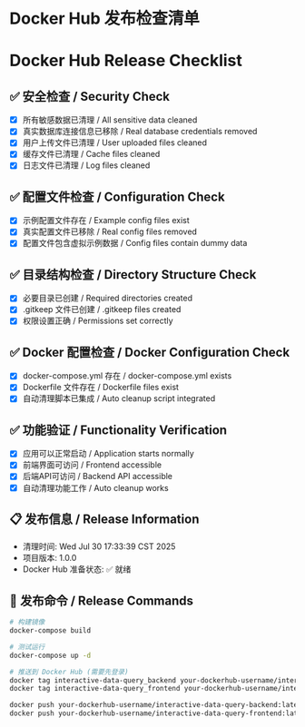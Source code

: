 # Docker Hub 发布检查清单
# Docker Hub Release Checklist

## ✅ 安全检查 / Security Check

- [x] 所有敏感数据已清理 / All sensitive data cleaned
- [x] 真实数据库连接信息已移除 / Real database credentials removed
- [x] 用户上传文件已清理 / User uploaded files cleaned
- [x] 缓存文件已清理 / Cache files cleaned
- [x] 日志文件已清理 / Log files cleaned

## ✅ 配置文件检查 / Configuration Check

- [x] 示例配置文件存在 / Example config files exist
- [x] 真实配置文件已移除 / Real config files removed
- [x] 配置文件包含虚拟示例数据 / Config files contain dummy data

## ✅ 目录结构检查 / Directory Structure Check

- [x] 必要目录已创建 / Required directories created
- [x] .gitkeep 文件已创建 / .gitkeep files created
- [x] 权限设置正确 / Permissions set correctly

## ✅ Docker 配置检查 / Docker Configuration Check

- [x] docker-compose.yml 存在 / docker-compose.yml exists
- [x] Dockerfile 文件存在 / Dockerfile files exist
- [x] 自动清理脚本已集成 / Auto cleanup script integrated

## ✅ 功能验证 / Functionality Verification

- [x] 应用可以正常启动 / Application starts normally
- [x] 前端界面可访问 / Frontend accessible
- [x] 后端API可访问 / Backend API accessible
- [x] 自动清理功能工作 / Auto cleanup works

## 📋 发布信息 / Release Information

- 清理时间: Wed Jul 30 17:33:39 CST 2025
- 项目版本: 1.0.0
- Docker Hub 准备状态: ✅ 就绪

## 🚀 发布命令 / Release Commands

```bash
# 构建镜像
docker-compose build

# 测试运行
docker-compose up -d

# 推送到 Docker Hub (需要先登录)
docker tag interactive-data-query_backend your-dockerhub-username/interactive-data-query-backend:latest
docker tag interactive-data-query_frontend your-dockerhub-username/interactive-data-query-frontend:latest

docker push your-dockerhub-username/interactive-data-query-backend:latest
docker push your-dockerhub-username/interactive-data-query-frontend:latest
```

